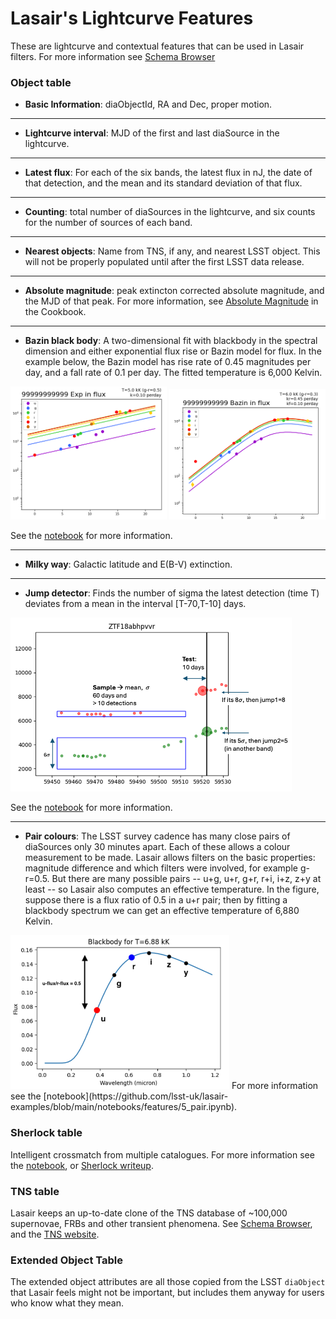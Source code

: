 # Lasair's Lightcurve Features

These are lightcurve and contextual features that can be used in Lasair filters.
For more information see [Schema Browser]({%lasairurl%}/schema)

### Object table
- **Basic Information**: diaObjectId, RA and Dec, proper motion.

----
- **Lightcurve interval**: MJD of the first and last diaSource in the lightcurve.

----
- **Latest flux**: For each of the six bands, the latest flux in nJ, 
the date of that detection, and the mean and its standard deviation of that flux.

----
- **Counting**: total number of diaSources in the lightcurve, 
and six counts for the number of sources of each band.

----
- **Nearest objects**: Name from TNS, if any, and nearest LSST object.
This will not be properly populated until after the first LSST data release.

----
- **Absolute magnitude**: peak extincton corrected absolute magnitude, 
and the MJD of that peak. For more information, see 
[Absolute Magnitude](cookbook.html#absolute-magnitude) in the Cookbook.

----
- **Bazin black body**: A two-dimensional fit with blackbody in the 
spectral dimension and either exponential flux rise or Bazin model for flux.
In the example below, the Bazin model has rise rate of 0.45 magnitudes per day, 
and a fall rate of 0.1 per day. The fitted temperature is 6,000 Kelvin.

<img src="../_images/BBB/99999999999_e.png" width="250"/>
<img src="../_images/BBB/99999999999_b.png" width="250"/>

See the [notebook](https://github.com/lsst-uk/lasair-examples/blob/main/notebooks/features/6_bazinBlackBody.ipynb) for more information.

----
- **Milky way**: Galactic latitude and E(B-V) extinction.

----
- **Jump detector**: Finds the number of sigma the latest detection (time T)
 deviates from a mean in the interval [T-70,T-10] days. 
<img src="../_images/jump/jump_image.png" width="450"/>

See the [notebook](https://github.com/lsst-uk/lasair-examples/blob/main/notebooks/features/3_jumpFromMean.ipynb) for more information.

----
- **Pair colours**: The LSST survey cadence has many close pairs of diaSources
only 30 minutes apart. Each of these allows a colour measurement to be made.
Lasair allows filters on the basic properties: magnitude difference and 
which filters were involved, for example g-r=0.5. But there are many 
possible pairs -- u+g, u+r, g+r, r+i,  i+z,  z+y at least -- so Lasair
also computes an effective temperature. In the figure, suppose there is a 
flux ratio of 0.5 in a u+r pair; then by fitting a blackbody spectrum
we can get an effective temperature of 6,880 Kelvin.

<img src="../_images/pair/u_r.png" width="350"/>
For more information see the [notebook](https://github.com/lsst-uk/lasair-examples/blob/main/notebooks/features/5_pair.ipynb).

### Sherlock table
Intelligent crossmatch from multiple catalogues.
For more information see the [notebook](https://github.com/lsst-uk/lasair-examples/blob/main/notebooks/features/2_sherlock.ipynb), or
[Sherlock writeup](core_functions/sherlock.html).

### TNS table
Lasair keeps an up-to-date clone of the TNS database of ~100,000 supernovae, 
FRBs and other transient phenomena. See 
[Schema Browser]({%lasairurl%}/schema), and the [TNS website](https://www.wis-tns.org/).

### Extended Object Table
The extended object attributes are all those copied from the LSST `diaObject` that Lasair feels might not be important,
but includes them anyway for users who know what they mean.
